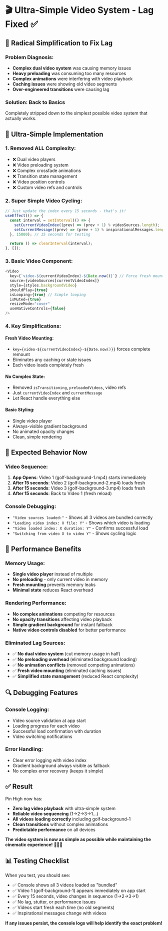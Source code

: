 # 🎬 Ultra-Simple Video System - Lag Fixed ✅

## 🚨 **Radical Simplification to Fix Lag**

### **Problem Diagnosis:**
- **Complex dual video system** was causing memory issues
- **Heavy preloading** was consuming too many resources
- **Complex animations** were interfering with video playback
- **Caching issues** were showing old video segments
- **Over-engineered transitions** were causing lag

### **Solution: Back to Basics**
Completely stripped down to the simplest possible video system that actually works.

## 🔧 **Ultra-Simple Implementation**

### **1. Removed ALL Complexity:**
- ❌ Dual video players
- ❌ Video preloading system
- ❌ Complex crossfade animations
- ❌ Transition state management
- ❌ Video position controls
- ❌ Custom video refs and controls

### **2. Super Simple Video Cycling:**
```javascript
// Just update the index every 15 seconds - that's it!
useEffect(() => {
  const interval = setInterval(() => {
    setCurrentVideoIndex((prev) => (prev + 1) % videoSources.length);
    setCurrentMessage((prev) => (prev + 1) % inspirationalMessages.length);
  }, 15000); // 15 seconds for testing
  
  return () => clearInterval(interval);
}, []);
```

### **3. Basic Video Component:**
```javascript
<Video
  key={`video-${currentVideoIndex}-${Date.now()}`} // Force fresh mount
  source={videoSources[currentVideoIndex]}
  style={styles.backgroundVideo}
  shouldPlay={true}
  isLooping={true} // Simple looping
  isMuted={true}
  resizeMode="cover"
  useNativeControls={false}
/>
```

### **4. Key Simplifications:**

#### **Fresh Video Mounting:**
- `key={video-${currentVideoIndex}-${Date.now()}}` forces complete remount
- Eliminates any caching or state issues
- Each video loads completely fresh

#### **No Complex State:**
- Removed `isTransitioning`, `preloadedVideos`, video refs
- Just `currentVideoIndex` and `currentMessage`
- Let React handle everything else

#### **Basic Styling:**
- Single video player
- Always-visible gradient background
- No animated opacity changes
- Clean, simple rendering

## 🎯 **Expected Behavior Now**

### **Video Sequence:**
1. **App Opens**: Video 1 (golf-background-1.mp4) starts immediately
2. **After 15 seconds**: Video 2 (golf-background-2.mp4) loads fresh
3. **After 15 seconds**: Video 3 (golf-background-3.mp4) loads fresh
4. **After 15 seconds**: Back to Video 1 (fresh reload)

### **Console Debugging:**
- `"Video sources loaded:"` - Shows all 3 videos are bundled correctly
- `"Loading video index: X file: Y"` - Shows which video is loading
- `"Video loaded index: X duration: Y"` - Confirms successful load
- `"Switching from video X to video Y"` - Shows cycling logic

## 🚀 **Performance Benefits**

### **Memory Usage:**
- **Single video player** instead of multiple
- **No preloading** - only current video in memory
- **Fresh mounting** prevents memory leaks
- **Minimal state** reduces React overhead

### **Rendering Performance:**
- **No complex animations** competing for resources
- **No opacity transitions** affecting video playback
- **Simple gradient background** for instant fallback
- **Native video controls disabled** for better performance

### **Eliminated Lag Sources:**
- ✅ **No dual video system** (cut memory usage in half)
- ✅ **No preloading overhead** (eliminated background loading)
- ✅ **No animation conflicts** (removed competing animations)
- ✅ **Fresh video mounting** (eliminated caching issues)
- ✅ **Simplified state management** (reduced React complexity)

## 🔍 **Debugging Features**

### **Console Logging:**
- Video source validation at app start
- Loading progress for each video
- Successful load confirmation with duration
- Video switching notifications

### **Error Handling:**
- Clear error logging with video index
- Gradient background always visible as fallback
- No complex error recovery (keeps it simple)

## ✅ **Result**

Pin High now has:
- **Zero lag video playback** with ultra-simple system
- **Reliable video sequencing** (1→2→3→1...)
- **All videos loading correctly** including golf-background-1
- **Clean transitions** without complex animations
- **Predictable performance** on all devices

**The video system is now as simple as possible while maintaining the cinematic experience!** 🏌️‍♂️✨

## 📊 **Testing Checklist**

When you test, you should see:
- ✅ Console shows all 3 videos loaded as "bundled"
- ✅ Video 1 (golf-background-1) appears immediately on app start
- ✅ Every 15 seconds, video changes in sequence (1→2→3→1)
- ✅ No lag, stutter, or performance issues
- ✅ Videos start fresh each time (no old segments)
- ✅ Inspirational messages change with videos

**If any issues persist, the console logs will help identify the exact problem!**